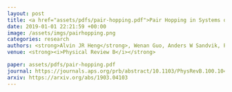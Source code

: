 ```yaml
---
layout: post
title: <a href="assets/pdfs/pair-hopping.pdf">Pair Hopping in Systems of Strongly Interacting Hard-Core Bosons</a>
date: 2019-01-01 22:21:59 +00:00
image: /assets/imgs/pairhopping.png
categories: research
authors: <strong>Alvin JR Heng</strong>, Wenan Guo, Anders W Sandvik, Pinaki Sengupta
venue: <strong><i>Physical Review B</i></strong>

paper: assets/pdfs/pair-hopping.pdf
journal: https://journals.aps.org/prb/abstract/10.1103/PhysRevB.100.104433
arxiv: https://arxiv.org/abs/1903.04103
---
```

